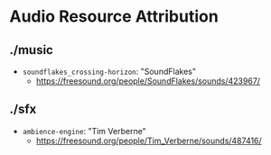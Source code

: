 # Audio Resource Attribution

## ./music

- `soundflakes_crossing-horizon`: "SoundFlakes"
  - https://freesound.org/people/SoundFlakes/sounds/423967/

## ./sfx

- `ambience-engine`: "Tim Verberne"
  - https://freesound.org/people/Tim_Verberne/sounds/487416/
